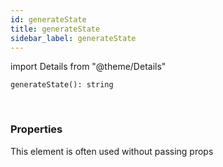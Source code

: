 ```yaml
---
id: generateState
title: generateState
sidebar_label: generateState
---
```


import Details from "@theme/Details"


```tsx
generateState(): string
```
<br/>



### Properties

This element is often used without passing props

